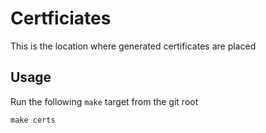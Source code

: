 # Certficiates

This is the location where generated certificates are placed 

## Usage

Run the following `make` target from the git root
 
```
make certs
```
